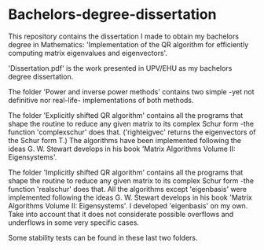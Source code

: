 # Bachelors-degree-dissertation
This repository contains the dissertation I made to obtain my bachelors degree in Mathematics: 'Implementation of the QR algorithm for efficiently computing matrix eigenvalues and eigenvectors'.

'Dissertation.pdf' is the work presented in UPV/EHU as my bachelors degree dissertation.

The folder 'Power and inverse power methods' contains two simple -yet not definitive nor real-life- implementations of both methods.

The folder 'Explicitly shifted QR algorithm' contains all the programs that shape the routine to reduce any given matrix to its complex Schur form -the function 'complexschur' does that. ('righteigvec' returns the eigenvectors of the Schur form T.) The algorithms have been implemented following the ideas G. W. Stewart develops in his book 'Matrix Algorithms Volume II: Eigensystems'.

The folder 'Implicitly shifted QR algorithm' contains all the programs that shape the routine to reduce any given matrix to its complex Schur form -the function 'realschur' does that. All the algorithms except 'eigenbasis' were implemented following the ideas G. W. Stewart develops in his book 'Matrix Algorithms Volume II: Eigensystems'. I developed 'eigenbasis' on my own. Take into account that it does not considerate possible overflows and underflows in some very specific cases.

Some stability tests can be found in these last two folders.
